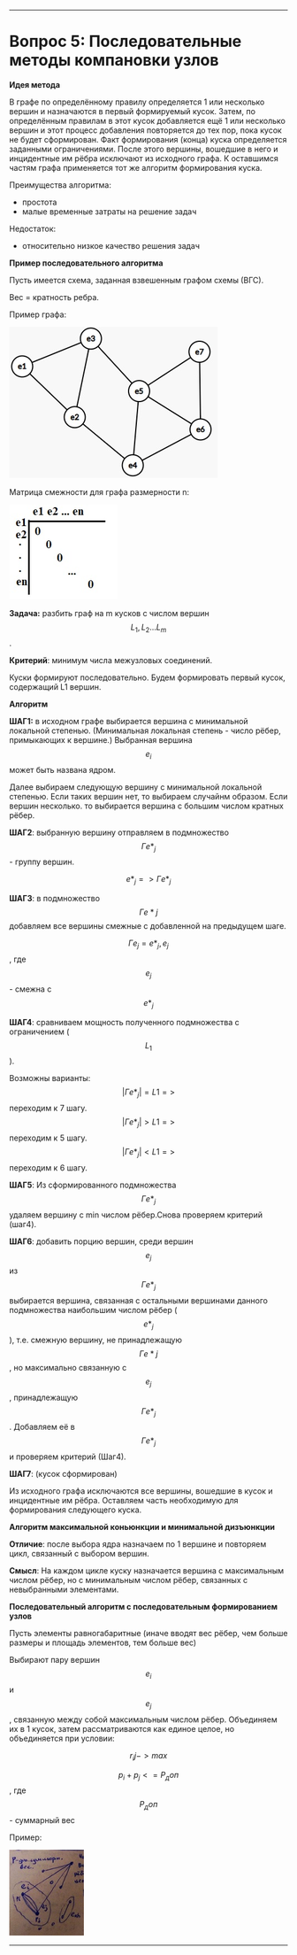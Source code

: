 ___
# Вопрос 5: Последовательные методы компановки узлов

**Идея метода**

В графе по определённому правилу определяется 1 или несколько вершин и назначаются в первый формируемый кусок.
Затем, по определённым правилам в этот кусок добавляется ещё 1 или несколько вершин  и этот процесс добавления повторяется до тех пор, пока кусок не будет сформирован.
Факт формирования (конца) куска определяется заданными ограничениями. После этого вершины, вошедшие в него и инцидентные им рёбра исключают из исходного графа.
К оставшимся частям графа применяется тот же алгоритм формирования куска.

Преимущества алгоритма:

- простота
- малые временные затраты на решение задач

Недостаток:

- относительно низкое качество решения задач

**Пример последовательного алгоритма**

Пусть имеется схема, заданная взвешенным графом схемы (ВГС).

Вес = кратность ребра.

Пример графа:

![graph](../resources/imgs/5/5-1.jpg)

Матрица смежности для графа размерности n:

![graph](../resources/imgs/5/5-2.jpg)

**Задача:** разбить граф на m кусков с числом вершин $$ L_1, L_2...L_m$$.

**Критерий**: минимум числа межузловых соединений. 

Куски формируют последовательно. Будем формировать первый кусок, содержащий L1 вершин.

**Алгоритм**

**ШАГ1:** в исходном графе выбирается вершина с минимальной локальной степенью. (Минимальная локальная степень - число рёбер, примыкающих к вершине.)
Выбранная вершина $$ e_i$$ может быть названа ядром.

 Далее выбираем следующую вершину с минимальной локальной степенью. Если таких вершин нет, то выбираем случайнм образом.
 Если вершин несколько. то выбирается вершина с большим числом кратных рёбер.
 
 **ШАГ2**: выбранную вершину отправляем в подмножество $$ Гe*_j$$ - группу вершин.
 
 $$ e*_j => Гe*_j$$
 
 **ШАГ3**: в подмножество $$ Гe*j$$ добавляем все вершины смежные с добавленной на предыдущем шаге.
  
$$ Гe_j = {e*_j,e_j}$$, где $$ e_j$$ - смежна с $$ e*_j$$

**ШАГ4**: сравниваем мощность полученного подмножества с ограничением ($$ L_1$$).

Возможны варианты:
 $$ |Гe*_j| = L1 =>$$ переходим к 7 шагу.
 $$ |Гe*_j| > L1 =>$$ переходим к 5 шагу.
 $$ |Гe*_j| < L1 =>$$ переходим к 6 шагу.

 **ШАГ5**: Из сформированного подмножества $$ Гe*_j$$ удаляем вершину с min числом рёбер.Снова проверяем критерий (шаг4).

 **ШАГ6**: добавить порцию вершин, среди вершин $$ e_j$$ из $$ Гe*_j$$ выбирается вершина, связанная с остальными вершинами данного подмножества наибольшим числом рёбер ($$ e*_j$$), т.е. смежную вершину, не принадлежащую $$ Гe*j$$, но максимально связанную с $$ e_j$$, принадлежащую $$ Гe*_j$$.
 Добавляем её  в $$ Гe*_j$$ и проверяем критерий (Шаг4).
 
 **ШАГ7**: (кусок сформирован)
 
 Из исходного графа исключаются все вершины, вошедшие в кусок и инцидентные им рёбра. Оставляем часть необходимую для формирования следующего куска.
  
**Алгоритм максимальной коньюнкции и минимальной дизъюнкции**

**Отличие**: после выбора ядра назначаем по 1 вершине и повторяем цикл, связанный с выбором вершин.

**Смысл**: На каждом цикле куску назначается вершина с максимальным числом рёбер, но с минимальным числом рёбер, связанных с невыбранными элементами.

**Последовательный алгоритм c последовательным формированием узлов**

Пусть элементы равногабаритные (иначе вводят вес рёбер, чем больше размеры и площадь элементов, тем больше вес)

Выбирают пару вершин $$ e_i$$ и $$ e_j$$, связанную между собой максимальным числом рёбер. Объединяем их в 1 кусок, затем рассматриваются как единое целое, но объединяется при условии:

$$ r_ij -> max$$

$$ p_i + p_j <= P_доп$$, где $$P_доп$$ - суммарный вес

Пример:

![primer](../resources/imgs/5/5-3.jpg)















___